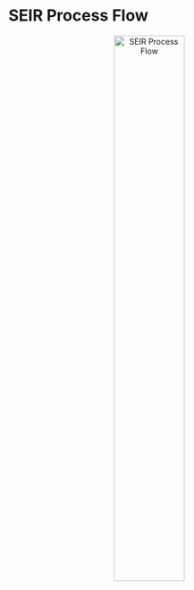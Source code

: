 # SEIR Process Flow
<div ALIGN ="center">
<img style="width:50%" src="emr-seir-flow.png" alt="SEIR Process Flow" />
<figcaption ALIGN="CENTER"></figcaption>
</div>
